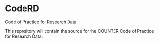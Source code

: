 # CodeRD
Code of Practice for Research Data

This repository will contain the source for the COUNTER Code of Practice for Research Data.
